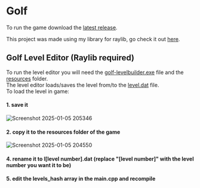 # Golf

To run the game download the [latest release](https://github.com/anton2026gamca/Golf/releases).

This project was made using my library for raylib, go check it out [here](https://github.com/anton2026gamca/BetterRaylib).

## Golf Level Editor (Raylib required)

To run the level editor you will need the [golf-levelbuilder.exe](https://github.com/anton2026gamca/Golf/blob/main/golf-levelbuilder/golf-levelbuilder.exe) file and the [resources](https://github.com/anton2026gamca/Golf/tree/main/golf-levelbuilder/resources) folder.<br>
The level editor loads/saves the level from/to the [level.dat](https://github.com/anton2026gamca/Golf/blob/main/golf-levelbuilder/level.dat) file.<br>
To load the level in game:<br>
 #### 1. save it
 ![Screenshot 2025-01-05 205346](https://github.com/user-attachments/assets/a2a8f661-b890-4308-a809-a040b3b8f004)
 #### 2. copy it to the resources folder of the game
 ![Screenshot 2025-01-05 204550](https://github.com/user-attachments/assets/a3dff3a7-ce17-4891-a642-4dacaff4188b)
 #### 4. rename it to l[level number].dat (replace "[level number]" with the level number you want it to be)<br>
 #### 5. edit the levels_hash array in the main.cpp and recompile
